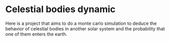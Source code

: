 # Celestial bodies dynamic

Here is a project that aims to do a monte carlo simulation to deduce the behavior of celestial bodies in another solar system and the probability that one of them enters the earth.
